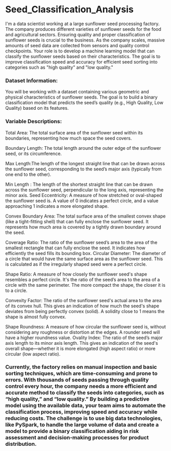 # Seed_Classification_Analysis

I'm a data scientist working at a large sunflower seed processing factory. The company
produces different varieties of sunflower seeds for the food and agricultural sectors. Ensuring
quality and proper classification of sunflower seeds is crucial to the business. As the company
scales, massive amounts of seed data are collected from sensors and quality control
checkpoints. Your role is to develop a machine learning model that can classify the sunflower
seeds based on their characteristics. The goal is to improve classification speed and accuracy
for efficient seed sorting into categories such as "high quality" and "low quality."

### Dataset Information:
You will be working with a dataset containing various geometric and physical characteristics of
sunflower seeds. The goal is to build a binary classification model that predicts the seed’s
quality (e.g., High Quality, Low Quality) based on its features.
### Variable Descriptions:
<p>
Total Area: The total surface area of the sunflower seed within its boundaries, representing
how much space the seed covers.

Boundary Length: The total length around the outer edge of the sunflower seed, or its
circumference.

Max Length:The length of the longest straight line that can be drawn across the sunflower
seed, corresponding to the seed’s major axis (typically from one end to the other).

Min Length : The length of the shortest straight line that can be drawn across the sunflower
seed, perpendicular to the long axis, representing the minor axis.
Seed Eccentricity: A measure of how stretched or oval-shaped the sunflower seed is. A
value of 0 indicates a perfect circle, and a value approaching 1 indicates a more elongated
shape.

Convex Boundary Area: The total surface area of the smallest convex shape (like a
tight-fitting shell) that can fully enclose the sunflower seed. It represents how much area is
covered by a tightly drawn boundary around the seed.

Coverage Ratio: The ratio of the sunflower seed’s area to the area of the smallest rectangle
that can fully enclose the seed. It indicates how efficiently the seed fills its bounding box.
Circular Diameter: The diameter of a circle that would have the same surface area as the
sunflower seed. This is calculated as if the irregularly shaped seed were a perfect circle.

Shape Ratio: A measure of how closely the sunflower seed's shape resembles a perfect
circle. It's the ratio of the seed’s area to the area of a circle with the same perimeter. The more
compact the shape, the closer it is to a circle.

Convexity Factor: The ratio of the sunflower seed's actual area to the area of its convex hull.
This gives an indication of how much the seed's shape deviates from being perfectly convex
(solid). A solidity close to 1 means the shape is almost fully convex.

Shape Roundness: A measure of how circular the sunflower seed is, without considering any
roughness or distortion at the edges. A rounder seed will have a higher roundness value.
Ovality Index: The ratio of the seed’s major axis length to its minor axis length. This gives an
indication of the seed's overall shape—whether it is more elongated (high aspect ratio) or
more circular (low aspect ratio).
</p>
<h3>
Currently, the factory relies on manual inspection and basic sorting techniques, which are
time-consuming and prone to errors. With thousands of seeds passing through quality control
every hour, the company needs a more efficient and accurate method to classify the seeds
into categories, such as “high quality,” and “low quality.” By building a predictive model using
the available data, your team aims to automate the classification process, improving speed
and accuracy while reducing costs. The challenge is to use big data technologies, like
PySpark, to handle the large volume of data and create a model to provide a binary
classification aiding in risk assessment and decision-making processes for product
distribution.
</h3>
